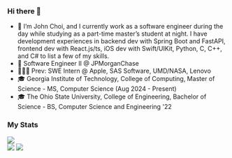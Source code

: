 ### Hi there 👋
- 💬 I’m John Choi, and I currently work as a software engineer during the day while studying as a part-time master’s student at night. I have development experiences in backend dev with Spring Boot and FastAPI, frontend dev with React.js/ts, iOS dev with Swift/UIKit, Python, C, C++, and C# to list a few of my skills.
- 💼 Software Engineer II @ JPMorganChase
- 👨🏻‍💻 Prev: SWE Intern @ Apple, SAS Software, UMD/NASA, Lenovo
- 🎓 Georgia Institute of Technology, College of Computing, Master of Science - MS, Computer Science (Aug 2024 - Present)
- 🎓 The Ohio State University, College of Engineering, Bachelor of Science - BS, Computer Science and Engineering '22
<!--
**johnchoi96/johnchoi96** is a ✨ _special_ ✨ repository because its `README.md` (this file) appears on your GitHub profile.

Here are some ideas to get you started:

- 🔭 I’m currently working on ...
- 🌱 I’m currently learning ...
- 👯 I’m looking to collaborate on ...
- 🤔 I’m looking for help with ...
- 💬 Ask me about ...
- 📫 How to reach me: ...
- 😄 Pronouns: ...
- ⚡ Fun fact: ...
-->
### My Stats
![](https://github-profile-summary-cards.vercel.app/api/cards/profile-details?username=johnchoi96&theme=algolia)
<br />
![](https://github-profile-summary-cards.vercel.app/api/cards/stats?username=johnchoi96&theme=algolia)
![](https://github-profile-summary-cards.vercel.app/api/cards/repos-per-language?username=johnchoi96&theme=algolia)
